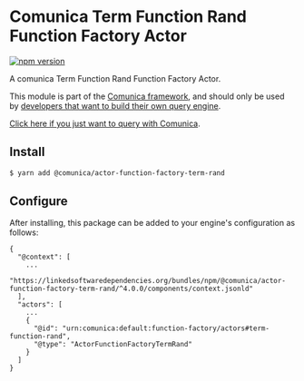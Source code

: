 # Comunica Term Function Rand Function Factory Actor

[![npm version](https://badge.fury.io/js/%40comunica%2Factor-function-factory-term-function-rand.svg)](https://www.npmjs.com/package/@comunica/actor-function-factory-term-rand)

A comunica Term Function Rand Function Factory Actor.

This module is part of the [Comunica framework](https://github.com/comunica/comunica),
and should only be used by [developers that want to build their own query engine](https://comunica.dev/docs/modify/).

[Click here if you just want to query with Comunica](https://comunica.dev/docs/query/).

## Install

```bash
$ yarn add @comunica/actor-function-factory-term-rand
```

## Configure

After installing, this package can be added to your engine's configuration as follows:
```text
{
  "@context": [
    ...
    "https://linkedsoftwaredependencies.org/bundles/npm/@comunica/actor-function-factory-term-rand/^4.0.0/components/context.jsonld"
  ],
  "actors": [
    ...
    {
      "@id": "urn:comunica:default:function-factory/actors#term-function-rand",
      "@type": "ActorFunctionFactoryTermRand"
    }
  ]
}
```
